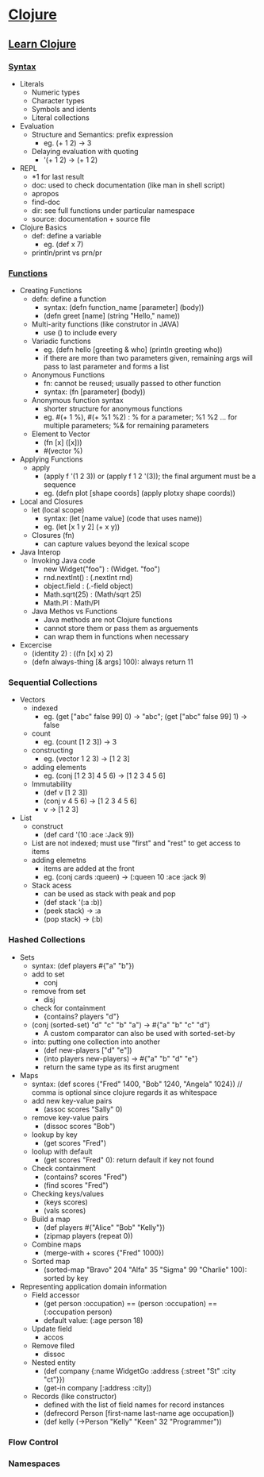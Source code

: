 # [Clojure](https://clojure.org/)


## [Learn Clojure](https://clojure.org/guides/learn/clojure)

### [Syntax](https://clojure.org/guides/learn/syntax)
* Literals
  * Numeric types
  * Character types
  * Symbols and idents
  * Literal collections
* Evaluation
  * Structure and Semantics: prefix expression
    * eg. (+ 1 2) -> 3
  * Delaying evaluation with quoting
    * '(+ 1 2) -> (+ 1 2)
* REPL
  * \*1 for last result
  * doc: used to check documentation (like man in shell script)
  * apropos
  * find-doc
  * dir: see full functions under particular namespace
  * source: documentation + source file
* Clojure Basics
  * def: define a variable
    * eg. (def x 7) 
  * println/print vs prn/pr


### [Functions](https://clojure.org/guides/learn/functions)
* Creating Functions
  * defn: define a function
    * syntax: (defn function_name [parameter] (body))
    * (defn greet [name] (string "Hello," name))
  * Multi-arity functions (like construtor in JAVA)
    * use () to include every 
  * Variadic functions
    * eg. (defn hello [greeting & who] (println greeting who))
    * if there are more than two parameters given, remaining args will pass to last parameter and forms a list
  * Anonymous Functions
    * fn: cannot be reused; usually passed to other function
    * syntax: (fn [parameter] (body))
  * Anonymous function syntax
    * shorter structure for anonymous functions
    * eg. #(+ 1 %), #(+ %1 %2) : % for a parameter; %1 %2 ... for multiple parameters; %& for remaining parameters
  * Element to Vector
    * (fn [x] ([x]))
    * #(vector %)
* Applying Functions
  * apply
    * (apply f '(1 2 3)) or (apply f 1 2 '(3)); the final argument must be a sequence
    * eg. (defn plot [shape coords] (apply plotxy shape coords))
* Local and Closures
  * let (local scope)
    * syntax: (let [name value] (code that uses name))
    * eg. (let [x 1 y 2] (+ x y))
  * Closures (fn)
    * can capture values beyond the lexical scope
* Java Interop
  * Invoking Java code
    * new Widget("foo") : (Widget. "foo")
    * rnd.nextInt() : (.nextInt rnd)
    * object.field : (.-field object)
    * Math.sqrt(25) : (Math/sqrt 25)
    * Math.PI : Math/PI
  * Java Methos vs Functions
    * Java methods are not Clojure functions
    * cannot store them or pass them as arguements
    * can wrap them in functions when necessary
* Excercise
  * (identity 2) : ((fn [x] x) 2)
  * (defn always-thing [& args] 100): always return 11

### Sequential Collections
* Vectors
  * indexed
    * eg. (get ["abc" false 99] 0) -> "abc"; (get ["abc" false 99] 1) -> false
  * count
    * eg. (count [1 2 3]) -> 3
  * constructing
    * eg. (vector 1 2 3) -> [1 2 3]
  * adding elements
    * eg. (conj [1 2 3] 4 5 6) -> [1 2 3 4 5 6]
  * Immutability
    * (def v [1 2 3])
    * (conj v 4 5 6) -> [1 2 3 4 5 6]
    * v -> [1 2 3]
* List
  * construct
    * (def card '(10 :ace :Jack 9))
  * List are not indexed; must use "first" and "rest" to get access to items
  * adding elemetns
    * items are added at the front
    * eg. (conj cards :queen) -> (:queen 10 :ace :jack 9)
  * Stack acess
    * can be used as stack with peak and pop
    * (def stack '(:a :b))
    * (peek stack) -> :a
    * (pop stack) -> (:b)


### Hashed Collections
* Sets
  * syntax: (def players #{"a" "b"})
  * add to set
    * conj
  * remove from set
    * disj
  * check for containment
    * {contains? players "d"}
  * (conj (sorted-set) "d" "c" "b" "a") -> #{"a" "b" "c" "d"}
    * A custom comparator can also be used with sorted-set-by 
  * into: putting one collection into another
    * (def new-players ["d" "e"])
    * (into players new-players) -> #{"a" "b" "d" "e"}
    * return the same type as its first arugment
* Maps
  * syntax: (def scores {"Fred" 1400, "Bob" 1240, "Angela" 1024}) // comma is optional since clojure regards it as whitespace
  * add new key-value pairs
    * (assoc scores "Sally" 0)
  * remove key-value pairs
    * (dissoc scores "Bob")
  * lookup by key
    * (get scores "Fred")
  * loolup with default
    * (get scores "Fred" 0): return default if key not found
  * Check containment
    * (contains? scores "Fred")
    * (find scores "Fred")
  * Checking keys/values
    * (keys scores)
    * (vals scores)
  * Build a map
    * (def players #{"Alice" "Bob" "Kelly"})
    * (zipmap players (repeat 0))
  * Combine maps
    * (merge-with + scores {"Fred" 1000})
  * Sorted map
    * (sorted-map "Bravo" 204 "Alfa" 35 "Sigma" 99 "Charlie" 100): sorted by key
* Representing application domain information
  * Field accessor
    * (get person :occupation) == (person :occupation) == (:occupation person)
    * default value: (:age person 18)
  * Update field
    * accos
  * Remove filed
    * dissoc
  * Nested entity
    * (def company {:name WidgetGo :address {:street "St" :city "ct"}})
    * (get-in company [:address :city])
  * Records (like constructor)
    * defined with the list of field names for record instances
    * (defrecord Person [first-name last-name age occupation])
    * (def kelly (->Person "Kelly" "Keen" 32 "Programmer"))
  
  
### Flow Control


### Namespaces
